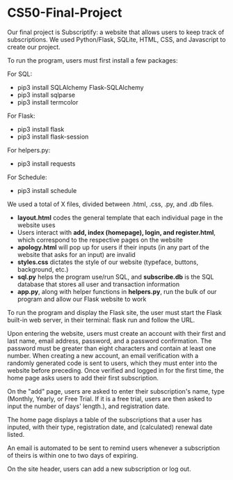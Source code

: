 # CS50-Final-Project
Our final project is Subscriptify: a website that allows users to keep track of subscriptions. We used Python/Flask, SQLite, HTML, CSS, and Javascript to create our project.

To run the program, users must first install a few packages:

For SQL:
- pip3 install SQLAlchemy Flask-SQLAlchemy
- pip3 install sqlparse 
- pip3 install termcolor 

For Flask:
- pip3 install flask
- pip3 install flask-session

For helpers.py: 
- pip3 install requests

For Schedule:
- pip3 install schedule

We used a total of X files, divided between .html, .css, .py, and .db files.
- **layout.html** codes the general template that each individual page in the website uses
- Users interact with **add, index (homepage), login, and register.html**, which correspond to the respective pages on the website
- **apology.html** will pop up for users if their inputs (in any part of the website that asks for an input) are invalid
- **styles.css** dictates the style of our website (typeface, buttons, background, etc.)
- **sql.py** helps the program use/run SQL, and **subscribe.db** is the SQL database that stores all user and transaction information
- **app.py**, along with helper functions in **helpers.py**, run the bulk of our program and allow our Flask website to work

To run the program and display the Flask site, the user must start the Flask built-in web server, in their terminal:
    flask run
and follow the URL.

Upon entering the website, users must create an account with their first and last name, email address, password, and a password confirmation. The password must be greater than eight characters and contain at least one number. When creating a new account, an email verification with a randomly generated code is sent to users, which they must enter into the website before preceding. Once verified and logged in for the first time, the home page asks users to add their first subscription.

On the "add" page, users are asked to enter their subscription's name, type (Monthly, Yearly, or Free Trial. If it is a free trial, users are then asked to input the number of days' length.), and registration date.  

The home page displays a table of the subscriptions that a user has inputed, with their type, registration date, and (calculated) renewal date listed.

An email is automated to be sent to remind users whenever a subscription of theirs is within one to two days of expiring. 

On the site header, users can add a new subscription or log out.
